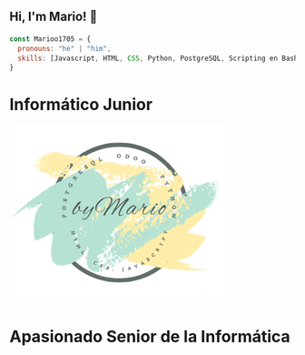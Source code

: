 ## Hi, I'm Mario! 👋

```js
const Marioo1705 = {
  pronouns: "he" | "him",
  skills: [Javascript, HTML, CSS, Python, PostgreSQL, Scripting en Bash, Odoo]
}
```

# Informático Junior

![Imagen](Imagen.png)

# Apasionado Senior de la Informática

<!--
**Marioo1705/Marioo1705** is a ✨ _special_ ✨ repository because its `README.md` (this file) appears on your GitHub profile.

Here are some ideas to get you started:

- 🔭 I’m currently working on ...
- 🌱 I’m currently learning ...
- 👯 I’m looking to collaborate on ...
- 🤔 I’m looking for help with ...
- 💬 Ask me about ...
- 📫 How to reach me: ...
- 😄 Pronouns: ...
- ⚡ Fun fact: ...
-->
